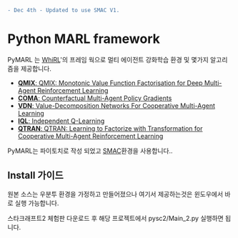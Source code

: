 ```diff
- Dec 4th - Updated to use SMAC V1. 
```

# Python MARL framework

PyMARL 는 [WhiRL](http://whirl.cs.ox.ac.uk)'의 프레임 웍으로 멀티 에이전트 강화학습 환경 및 몇가지 알고리즘을 제공합니다.
- [**QMIX**: QMIX: Monotonic Value Function Factorisation for Deep Multi-Agent Reinforcement Learning](https://arxiv.org/abs/1803.11485)
- [**COMA**: Counterfactual Multi-Agent Policy Gradients](https://arxiv.org/abs/1705.08926)
- [**VDN**: Value-Decomposition Networks For Cooperative Multi-Agent Learning](https://arxiv.org/abs/1706.05296) 
- [**IQL**: Independent Q-Learning](https://arxiv.org/abs/1511.08779)
- [**QTRAN**: QTRAN: Learning to Factorize with Transformation for Cooperative Multi-Agent Reinforcement Learning](https://arxiv.org/abs/1905.05408)

PyMARL는 파이토치로 작성 되었고 [SMAC](https://github.com/oxwhirl/smac)환경을 사용합니다..

## Install 가이드
원본 소스는 우분투 환경을 가정하고 만들어졌으나 여기서 제공하는것은 윈도우에서 바로 실행 가능합니다.

스타크래프트2 체험판 다운로드 후 해당 프로젝트에서 pysc2/Main_2.py 실행하면 됩니다.
